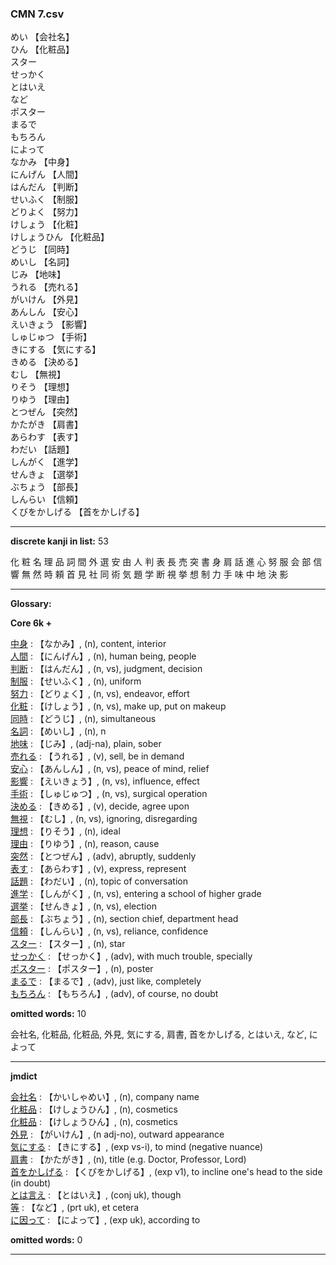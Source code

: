 ### CMN 7.csv  
  

めい 【会社名】   
ひん 【化粧品】   
スター    
せっかく    
とはいえ    
など    
ポスター    
まるで    
もちろん    
によって    
なかみ 【中身】   
にんげん 【人間】   
はんだん 【判断】   
せいふく 【制服】   
どりよく 【努力】   
けしょう 【化粧】   
けしょうひん 【化粧品】   
どうじ 【同時】   
めいし 【名詞】   
じみ 【地味】   
うれる 【売れる】   
がいけん 【外見】   
あんしん 【安心】   
えいきょう 【影響】   
しゅじゅつ 【手術】   
きにする 【気にする】   
きめる 【決める】   
むし 【無視】   
りそう 【理想】   
りゆう 【理由】   
とつぜん 【突然】   
かたがき 【肩書】   
あらわす 【表す】   
わだい 【話題】   
しんがく 【進学】   
せんきょ 【選挙】   
ぶちょう 【部長】   
しんらい 【信頼】   
くびをかしげる 【首をかしげる】   
 


----------------

__discrete kanji in list:__ 53 

化 粧 名 理 品 詞 間 外 選 安 由 人 判 表 長 売 突 書 身 肩 話 進 心 努 服 会 部 信 響 無 然 時 頼 首 見 社 同 術 気 題 学 断 視 挙 想 制 力 手 味 中 地 決 影

----------------
  
__Glossary:__  


__Core 6k +__  


[中身](https://ejje.weblio.jp/content/%E4%B8%AD%E8%BA%AB) : 【なかみ】, (n), content, interior  
[人間](https://ejje.weblio.jp/content/%E4%BA%BA%E9%96%93) : 【にんげん】, (n), human being, people  
[判断](https://ejje.weblio.jp/content/%E5%88%A4%E6%96%AD) : 【はんだん】, (n, vs), judgment, decision  
[制服](https://ejje.weblio.jp/content/%E5%88%B6%E6%9C%8D) : 【せいふく】, (n), uniform  
[努力](https://ejje.weblio.jp/content/%E5%8A%AA%E5%8A%9B) : 【どりょく】, (n, vs), endeavor, effort  
[化粧](https://ejje.weblio.jp/content/%E5%8C%96%E7%B2%A7) : 【けしょう】, (n, vs), make up, put on makeup  
[同時](https://ejje.weblio.jp/content/%E5%90%8C%E6%99%82) : 【どうじ】, (n), simultaneous  
[名詞](https://ejje.weblio.jp/content/%E5%90%8D%E8%A9%9E) : 【めいし】, (n), n  
[地味](https://ejje.weblio.jp/content/%E5%9C%B0%E5%91%B3) : 【じみ】, (adj-na), plain, sober  
[売れる](https://ejje.weblio.jp/content/%E5%A3%B2%E3%82%8C%E3%82%8B) : 【うれる】, (v), sell, be in demand  
[安心](https://ejje.weblio.jp/content/%E5%AE%89%E5%BF%83) : 【あんしん】, (n, vs), peace of mind, relief  
[影響](https://ejje.weblio.jp/content/%E5%BD%B1%E9%9F%BF) : 【えいきょう】, (n, vs), influence, effect  
[手術](https://ejje.weblio.jp/content/%E6%89%8B%E8%A1%93) : 【しゅじゅつ】, (n, vs), surgical operation  
[決める](https://ejje.weblio.jp/content/%E6%B1%BA%E3%82%81%E3%82%8B) : 【きめる】, (v), decide, agree upon  
[無視](https://ejje.weblio.jp/content/%E7%84%A1%E8%A6%96) : 【むし】, (n, vs), ignoring, disregarding  
[理想](https://ejje.weblio.jp/content/%E7%90%86%E6%83%B3) : 【りそう】, (n), ideal  
[理由](https://ejje.weblio.jp/content/%E7%90%86%E7%94%B1) : 【りゆう】, (n), reason, cause  
[突然](https://ejje.weblio.jp/content/%E7%AA%81%E7%84%B6) : 【とつぜん】, (adv), abruptly, suddenly  
[表す](https://ejje.weblio.jp/content/%E8%A1%A8%E3%81%99) : 【あらわす】, (v), express, represent  
[話題](https://ejje.weblio.jp/content/%E8%A9%B1%E9%A1%8C) : 【わだい】, (n), topic of conversation  
[進学](https://ejje.weblio.jp/content/%E9%80%B2%E5%AD%A6) : 【しんがく】, (n, vs), entering a school of higher grade  
[選挙](https://ejje.weblio.jp/content/%E9%81%B8%E6%8C%99) : 【せんきょ】, (n, vs), election  
[部長](https://ejje.weblio.jp/content/%E9%83%A8%E9%95%B7) : 【ぶちょう】, (n), section chief, department head  
[信頼](https://ejje.weblio.jp/content/%E4%BF%A1%E9%A0%BC) : 【しんらい】, (n, vs), reliance, confidence  
[スター](https://ejje.weblio.jp/content/%E3%82%B9%E3%82%BF%E3%83%BC) : 【スター】, (n), star  
[せっかく](https://ejje.weblio.jp/content/%E3%81%9B%E3%81%A3%E3%81%8B%E3%81%8F) : 【せっかく】, (adv), with much trouble, specially  
[ポスター](https://ejje.weblio.jp/content/%E3%83%9D%E3%82%B9%E3%82%BF%E3%83%BC) : 【ポスター】, (n), poster  
[まるで](https://ejje.weblio.jp/content/%E3%81%BE%E3%82%8B%E3%81%A7) : 【まるで】, (adv), just like, completely  
[もちろん](https://ejje.weblio.jp/content/%E3%82%82%E3%81%A1%E3%82%8D%E3%82%93) : 【もちろん】, (adv), of course, no doubt  
 

__omitted words:__ 10  

会社名, 化粧品, 化粧品, 外見, 気にする, 肩書, 首をかしげる, とはいえ, など, によって 


----------------

__jmdict__  


[会社名](https://ejje.weblio.jp/content/%E4%BC%9A%E7%A4%BE%E5%90%8D) : 【かいしゃめい】, (n), company name  
[化粧品](https://ejje.weblio.jp/content/%E5%8C%96%E7%B2%A7%E5%93%81) : 【けしょうひん】, (n), cosmetics  
[化粧品](https://ejje.weblio.jp/content/%E5%8C%96%E7%B2%A7%E5%93%81) : 【けしょうひん】, (n), cosmetics  
[外見](https://ejje.weblio.jp/content/%E5%A4%96%E8%A6%8B) : 【がいけん】, (n adj-no), outward appearance  
[気にする](https://ejje.weblio.jp/content/%E6%B0%97%E3%81%AB%E3%81%99%E3%82%8B) : 【きにする】, (exp vs-i), to mind (negative nuance)  
[肩書](https://ejje.weblio.jp/content/%E8%82%A9%E6%9B%B8) : 【かたがき】, (n), title (e.g. Doctor, Professor, Lord)  
[首をかしげる](https://ejje.weblio.jp/content/%E9%A6%96%E3%82%92%E3%81%8B%E3%81%97%E3%81%92%E3%82%8B) : 【くびをかしげる】, (exp v1), to incline one's head to the side (in doubt)  
[とは言え](https://ejje.weblio.jp/content/%E3%81%A8%E3%81%AF%E8%A8%80%E3%81%88) : 【とはいえ】, (conj uk), though  
[等](https://ejje.weblio.jp/content/%E7%AD%89) : 【など】, (prt uk), et cetera  
[に因って](https://ejje.weblio.jp/content/%E3%81%AB%E5%9B%A0%E3%81%A3%E3%81%A6) : 【によって】, (exp uk), according to  
 

__omitted words:__  0  

  


----------------

  

